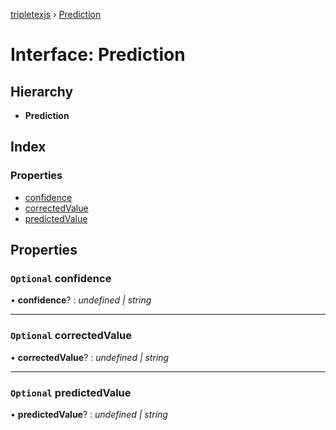 [tripletexjs](../README.md) › [Prediction](prediction.md)

# Interface: Prediction

## Hierarchy

* **Prediction**

## Index

### Properties

* [confidence](prediction.md#optional-confidence)
* [correctedValue](prediction.md#optional-correctedvalue)
* [predictedValue](prediction.md#optional-predictedvalue)

## Properties

### `Optional` confidence

• **confidence**? : *undefined | string*

___

### `Optional` correctedValue

• **correctedValue**? : *undefined | string*

___

### `Optional` predictedValue

• **predictedValue**? : *undefined | string*
